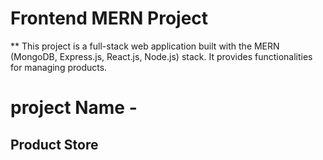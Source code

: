 # Frontend MERN Project
** This project is a full-stack web application built with the MERN (MongoDB, Express.js, React.js, Node.js) stack. It provides functionalities for managing products.
# project Name -
## Product Store
